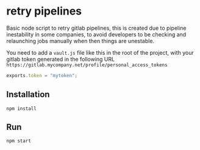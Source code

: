 # retry pipelines

Basic node script to retry gitlab pipelines, this is created due to pipeline inestability in some companies, to avoid developers to be checking and relaunching jobs manually when then things are unestable.

You need to add a `vault.js` file like this in the root of the project, with your gitlab token generated in the following URL `https://gitlab.mycompany.net/profile/personal_access_tokens`

```js
exports.token = "mytoken";
```

## Installation

`npm install`

## Run

`npm start`